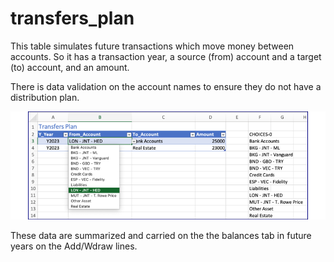 # transfers_plan

This table simulates future transactions which move money between accounts.  So it has a transaction year, a source (from) account and a target (to) account, and an amount.

There is data validation on the account names to ensure they do not have a distribution plan.

![image](../images/tgt/data_validation.png)

These data are summarized and carried on the the balances tab in future years on the Add/Wdraw lines.
